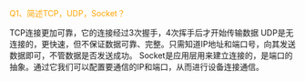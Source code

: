 <font color='orange'>Q1、简述TCP，UDP，Socket？</font>

TCP连接更加可靠，它的连接经过3次握手，4次挥手后才开始传输数据
UDP是无连接的，更快速，但不保证数据可靠、完整。只需知道IP地址和端口号，向其发送数据即可，不管数据是否发送成功。
Socket是应用层用来建立连接的，是端口的抽象。通过它我们可以配置要通信的IP和端口，从而进行设备连接通信。

